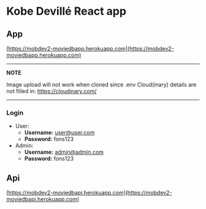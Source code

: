 # Kobe Devillé React app

## App
[https://mobdev2-moviedbapp.herokuapp.com](https://mobdev2-moviedbapp.herokuapp.com)

---
**NOTE**

Image upload will not work when cloned since .env  Cloud(inary) details are not filled in:
https://cloudinary.com/<br/>


---

### Login
- User:
    - **Username:** user@user.com
    - **Password:** fons123
- Admin:
    - **Username:** admin@admin.com
    - **Password:** fons123  
## Api
[https://mobdev2-moviedbapi.herokuapp.com](https://mobdev2-moviedbapi.herokuapp.com)